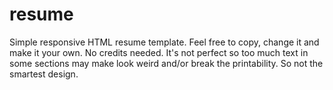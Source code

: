 # resume

Simple responsive HTML resume template. Feel free to copy, change it and make it your own. No credits needed. 
It's not perfect so too much text in some sections may make look weird and/or break the printability. So not the smartest design.
